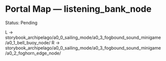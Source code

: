 # Portal Map — listening_bank_node

Status: Pending

L → storybook_archipelago/a0_0_sailing_mode/a0_3_fogbound_sound_minigame/a0_1_bell_buoy_node/
R → storybook_archipelago/a0_0_sailing_mode/a0_3_fogbound_sound_minigame/a0_2_foghorn_edge_node/
